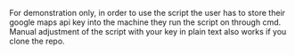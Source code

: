 For demonstration only, in order to use the script the user has to store their google maps api key into the machine they run the script on through cmd.
Manual adjustment of the script with your key in plain text also works if you clone the repo.
